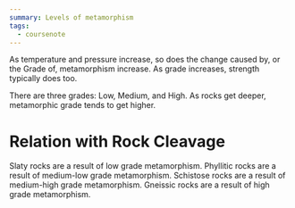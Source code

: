 ```yaml
---
summary: Levels of metamorphism
tags:
  - coursenote
---
```

As temperature and pressure increase, so does the change caused by, or the Grade of, metamorphism increase. As grade increases, strength typically does too.

There are three grades: Low, Medium, and High. As rocks get deeper, metamorphic grade tends to get higher.

# Relation with Rock Cleavage
Slaty rocks are a result of low grade metamorphism.
Phyllitic rocks are a result of medium-low grade metamorphism.
Schistose rocks are a result of medium-high grade metamorphism.
Gneissic rocks are a result of high grade metamorphism.